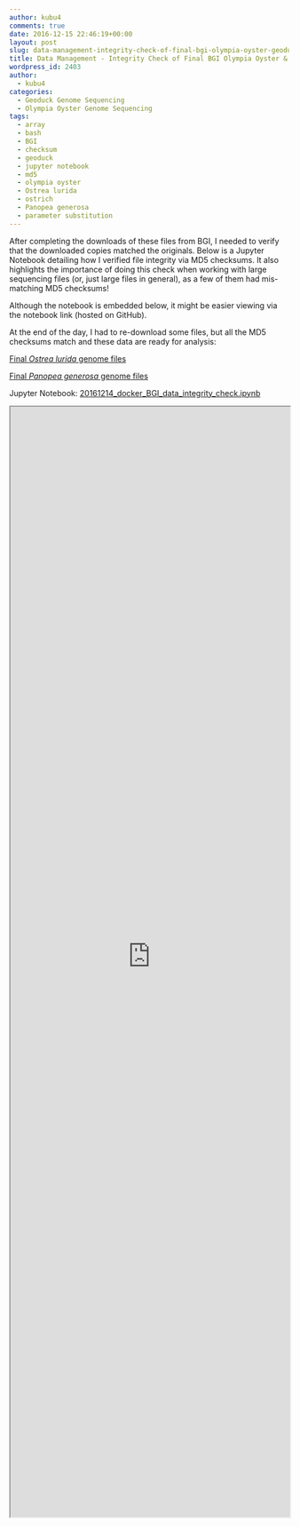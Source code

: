 ```yaml
---
author: kubu4
comments: true
date: 2016-12-15 22:46:19+00:00
layout: post
slug: data-management-integrity-check-of-final-bgi-olympia-oyster-geoduck-data
title: Data Management - Integrity Check of Final BGI Olympia Oyster & Geoduck Data
wordpress_id: 2403
author:
  - kubu4
categories:
  - Geoduck Genome Sequencing
  - Olympia Oyster Genome Sequencing
tags:
  - array
  - bash
  - BGI
  - checksum
  - geoduck
  - jupyter notebook
  - md5
  - olympia oyster
  - Ostrea lurida
  - ostrich
  - Panopea generosa
  - parameter substitution
---
```


After completing the downloads of these files from BGI, I needed to verify that the downloaded copies matched the originals. Below is a Jupyter Notebook detailing how I verified file integrity via MD5 checksums. It also highlights the importance of doing this check when working with large sequencing files (or, just large files in general), as a few of them had mis-matching MD5 checksums!

Although the notebook is embedded below, it might be easier viewing via the notebook link (hosted on GitHub).

At the end of the day, I had to re-download some files, but all the MD5 checksums match and these data are ready for analysis:

[Final _Ostrea lurida_ genome files](https://owl.fish.washington.edu/O_lurida_genome_assemblies_BGI/20161201/cdts-hk.genomics.cn/Ostrea_lurida/)

[Final _Panopea generosa_ genome files](https://owl.fish.washington.edu/P_generosa_genome_assemblies_BGI/20161201/cdts-hk.genomics.cn/Panopea_generosa/)

Jupyter Notebook: [20161214_docker_BGI_data_integrity_check.ipynb](https://github.com/sr320/LabDocs/blob/master/jupyter_nbs/sam/20161214_docker_BGI_data_integrity_check.ipynb)

<iframe src="https://render.githubusercontent.com/view/ipynb?commit=7f2c53f35e54deb21c89f7a634316d5806699d87&enc;_url=68747470733a2f2f7261772e67697468756275736572636f6e74656e742e636f6d2f73723332302f4c6162446f63732f376632633533663335653534646562323163383966376136333433313664353830363639396438372f6a7570797465725f6e62732f73616d2f32303136313231345f646f636b65725f4247495f646174615f696e746567726974795f636865636b2e6970796e62&nwo;=sr320%2FLabDocs&path;=jupyter_nbs%2Fsam%2F20161214_docker_BGI_data_integrity_check.ipynb&repository;_id=13746500#6a812626-7d26-46c9-98b0-73f5a8e136b3" width="100%" height="2000" scrolling="yes"></iframe>
